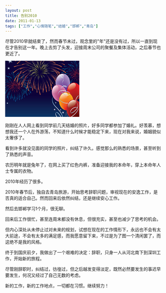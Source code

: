 ```yaml
---
layout: post
title: 告别2010
date: 2011-01-13
tags: ["工作","心情随笔","结婚","邯郸","青岛"]
---
```


尽管2010早就结束了，然而春节未过，观念里的"年"还是没有过，所以一直到现在才告别这一年。晚上去剪了头发，迎接周末公司的聚餐及集体活动，之后春节也更近了。

![011301](img/2011/011301.jpg)

刚刚在人人网上看到同学前几天结婚的照片，好多同学都参加了婚礼。好羡慕，想想我还一个人在外游荡，不知道什么时候才能稳定下来，现在对我来说，婚姻貌似太奢侈了。

看到许多就没见面的同学的照片，纠结了许久。感觉那么的熟悉的场景，甚至听到了熟悉的声音。

<!--more-->

农历明年就是兔年了，在网上买了红色内裤，准备迎接我的本命年，穿上本命年人士专属的衣物。

2010年经历了很多。

2010年春节后，独自去青岛旅游，开始思考辞职问题，审视现在的安逸工作，是否真的适合自己。然而回来后依然纠结，还是继续安心工作。

然后去邯郸学习1个月，很无聊。

回来后工作很忙，甚至连周末都没有休息，但很充实，甚至也减少了思考的机会。

但内心深处从未停止过对未来的规划，试想在现在的工作情形下，永远也不会有太大前途，不会有太多的满足感，而我愿意留下来，不过是为了图一个清闲罢了，而这绝不是我的风格。

终于到国庆前夕，我做出了一个艰难的决定：辞职，只身一人从河北南下到深圳工作，开始新的旅程。

尽管刚辞职时，纠结过，彷徨过，但之后越发变得淡定，既然必然要发生的事迟早要发生，何况又经过了自己无数的考虑。

新的工作，新的工作地点，一切都在习惯。继续努力！